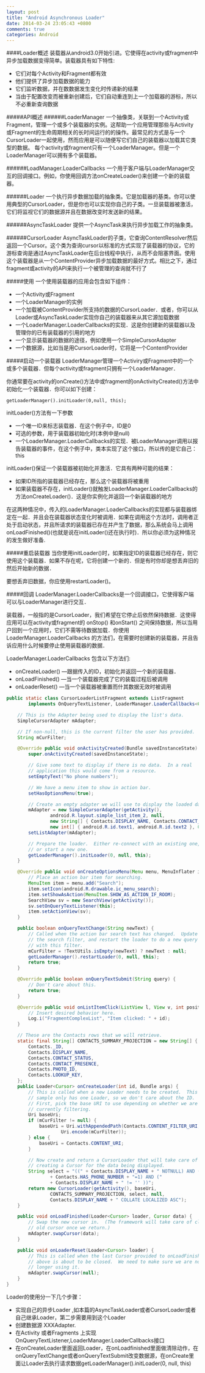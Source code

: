 ```yaml
---
layout: post
title: "Android Asynchronous Loader"
date: 2014-03-24 23:05:43 +0800
comments: true
categories: Android
---
```

####Loader概述
装载器从android3.0开始引进。它使得在activity或fragment中异步加载数据变得简单。装载器具有如下特性:

* 它们对每个Activity和Fragment都有效 
* 他们提供了异步加载数据的能力
* 它们监听数据，并在数数据发生变化时传递新的结果
* 当由于配置改变而被重新创建后，它们自动重连到上一个加载器的游标，所以不必重新查询数据

#####API概述
######LoaderManager
一个抽像类，关联到一个Activity或Fragment，管理一个或多个装载器的实例。这帮助一个应用管理那些与Activity或Fragment的生命周期相关的长时间运行的的操作。最常见的方式是与一个CursorLoader一起使用，然而应用是可以随便写它们自己的装载器以加载其它类型的数据。
每个activity或fragment只有一个LoaderManager。但是一个LoaderManager可以拥有多个装载器。

######LoadManager.LoaderCallbacks
一个用于客户端与LoaderManager交互的回调接口。例如，你使用回调方法onCreateLoader()来创建一个新的装载器。

######Loader
一个执行异步数据加载的抽象类。它是加载器的基类。你可以使用典型的CursorLoader，但是你也可以实现你自己的子类。一旦装载器被激活，它们将监视它们的数据源并且在数据改变时发送新的结果。

######AsyncTaskLoader
提供一个AsyncTask来执行异步加载工作的抽象类。

######CursorLoader
AsyncTaskLoader的子类，它查询ContentResolver然后返回一个Cursor。这个类为查询cursor以标准的方式实现了装载器的协议，它的游标查询是通过AsyncTaskLoader在后台线程中执行，从而不会阻塞界面。使用这个装载器是从一个ContentProvider异步加载数据的最好方式。相比之下，通过fragment或activity的API来执行一个被管理的查询就不行了

#####使用
一个使用装载器的应用会包含如下组件：

* 一个Activity或Fragment
* 一个LoaderManager的实例
* 一个加载被ContentProvider所支持的数据的CursorLoader．或者，你可以从Loader或AsyncTaskLoader实现你自己的装载器来从其它源加载数据
* 一个LoaderManager.LoaderCallbacks的实现．这是你创建新的装载器以及管理你的已有装载器的引用的地方
* 一个显示装载器的数据的途径，例如使用一个SimpleCursorAdapter
* 一个数据源，比如当是用CursorLoader时，它将是一个ContentProvider

#####启动一个装载器
LoaderManager管理一个Activiry或Fragment中的一个或多个装载器．但每个activity或fragment只拥有一个LoaderManager．

你通常要在activity的onCreate()方法中或fragment的onActivityCreated()方法中初始化一个装载器．你可以如下创建：
```
getLoaderManager().initLoader(0,null, this);  
```
initLoader()方法有一下参数

* 一个唯一ID来标志装载器．在这个例子中，ID是0
* 可选的参数，用于装载器初始化时(本例中是null)
* 一个LoaderManager.LoaderCallbacks的实现．被LoaderManager调用以报告装载器的事件，在这个例子中，类本实现了这个接口，所以传的是它自己：this

initLoader()保证一个装载器被初始化并激活．它具有两种可能的结果：

* 如果ID所指的装载器已经存在，那么这个装载器将被重用
* 如果装载器不存在，initLoader()就触发LoaderManager.LoaderCallbacks的方法onCreateLoader()．这是你实例化并返回一个新装载器的地方

在这两种情况中，传入的LoaderManager.LoaderCallbacks的实现都与装载器绑定在一起．并且会在装载器状态变化时被调用．如果在调用这个方法时，调用者正处于启动状态，并且所请求的装载器已存在并产生了数据，那么系统会马上调用onLoadFinished()(也就是说在initLoader()还在执行时)．所以你必须为这种情况的发生做好准备.

#####重启装载器
当你使用initLoader()时，如果指定ID的装载器已经存在，则它使用这个装载器．如果不存在呢，它将创建一个新的．但是有时你却是想丢弃旧的然后开始新的数据．

要想丢弃旧数据，你应使用restartLoader()。


#####回调
LoaderManager.LoaderCallbacks是一个回调接口，它使得客户端可以与LoaderManager进行交互．

装载器，一般指的是CursorLoader，我们希望在它停止后依然保持数据．这使得应用可以在activity或fragment的 onStop() 和onStart() 之间保持数据，所以当用户回到一个应用时，它们不需等待数据加载．你使用LoaderManager.LoaderCallbacks 的方法们，在需要时创建新的装载器，并且告诉应用什么时候要停止使用装载器的数据．

LoaderManager.LoaderCallbacks 包含以下方法们:

* onCreateLoader() —跟据传入的ID，初始化并返回一个新的装载器．
* onLoadFinished() —当一个装载器完成了它的装载过程后被调用
* onLoaderReset() —当一个装载器被重置而什其数据无效时被调用



```java Loader www.shaojie.name
public static class CursorLoaderListFragment extends ListFragment
        implements OnQueryTextListener, LoaderManager.LoaderCallbacks<Cursor> {

    // This is the Adapter being used to display the list's data.
    SimpleCursorAdapter mAdapter;

    // If non-null, this is the current filter the user has provided.
    String mCurFilter;

    @Override public void onActivityCreated(Bundle savedInstanceState) {
        super.onActivityCreated(savedInstanceState);

        // Give some text to display if there is no data.  In a real
        // application this would come from a resource.
        setEmptyText("No phone numbers");

        // We have a menu item to show in action bar.
        setHasOptionsMenu(true);

        // Create an empty adapter we will use to display the loaded data.
        mAdapter = new SimpleCursorAdapter(getActivity(),
                android.R.layout.simple_list_item_2, null,
                new String[] { Contacts.DISPLAY_NAME, Contacts.CONTACT_STATUS },
                new int[] { android.R.id.text1, android.R.id.text2 }, 0);
        setListAdapter(mAdapter);

        // Prepare the loader.  Either re-connect with an existing one,
        // or start a new one.
        getLoaderManager().initLoader(0, null, this);
    }

    @Override public void onCreateOptionsMenu(Menu menu, MenuInflater inflater) {
        // Place an action bar item for searching.
        MenuItem item = menu.add("Search");
        item.setIcon(android.R.drawable.ic_menu_search);
        item.setShowAsAction(MenuItem.SHOW_AS_ACTION_IF_ROOM);
        SearchView sv = new SearchView(getActivity());
        sv.setOnQueryTextListener(this);
        item.setActionView(sv);
    }

    public boolean onQueryTextChange(String newText) {
        // Called when the action bar search text has changed.  Update
        // the search filter, and restart the loader to do a new query
        // with this filter.
        mCurFilter = !TextUtils.isEmpty(newText) ? newText : null;
        getLoaderManager().restartLoader(0, null, this);
        return true;
    }

    @Override public boolean onQueryTextSubmit(String query) {
        // Don't care about this.
        return true;
    }

    @Override public void onListItemClick(ListView l, View v, int position, long id) {
        // Insert desired behavior here.
        Log.i("FragmentComplexList", "Item clicked: " + id);
    }

    // These are the Contacts rows that we will retrieve.
    static final String[] CONTACTS_SUMMARY_PROJECTION = new String[] {
        Contacts._ID,
        Contacts.DISPLAY_NAME,
        Contacts.CONTACT_STATUS,
        Contacts.CONTACT_PRESENCE,
        Contacts.PHOTO_ID,
        Contacts.LOOKUP_KEY,
    };
    public Loader<Cursor> onCreateLoader(int id, Bundle args) {
        // This is called when a new Loader needs to be created.  This
        // sample only has one Loader, so we don't care about the ID.
        // First, pick the base URI to use depending on whether we are
        // currently filtering.
        Uri baseUri;
        if (mCurFilter != null) {
            baseUri = Uri.withAppendedPath(Contacts.CONTENT_FILTER_URI,
                    Uri.encode(mCurFilter));
        } else {
            baseUri = Contacts.CONTENT_URI;
        }

        // Now create and return a CursorLoader that will take care of
        // creating a Cursor for the data being displayed.
        String select = "((" + Contacts.DISPLAY_NAME + " NOTNULL) AND ("
                + Contacts.HAS_PHONE_NUMBER + "=1) AND ("
                + Contacts.DISPLAY_NAME + " != '' ))";
        return new CursorLoader(getActivity(), baseUri,
                CONTACTS_SUMMARY_PROJECTION, select, null,
                Contacts.DISPLAY_NAME + " COLLATE LOCALIZED ASC");
    }

    public void onLoadFinished(Loader<Cursor> loader, Cursor data) {
        // Swap the new cursor in.  (The framework will take care of closing the
        // old cursor once we return.)
        mAdapter.swapCursor(data);
    }

    public void onLoaderReset(Loader<Cursor> loader) {
        // This is called when the last Cursor provided to onLoadFinished()
        // above is about to be closed.  We need to make sure we are no
        // longer using it.
        mAdapter.swapCursor(null);
    }
}
```
Loader的使用分一下几个步骤：

*  实现自己的异步Loader ,如本篇的AsyncTaskLoader或者CursorLoader或者自己继承Loader，第二步需要用到这个Loader
*  创建数据源 XXXAdapter.
*  在Activity 或者Fragments 上实现OnQueryTextListener,LoaderManager.LoaderCallbacks接口
*  在onCreateLoader里面返回Loader，在onLoadfinished里面做清除动作，在onQueryTextChange或者onQueryTextSubmit改变数据源，在onCreate里面让Loader去执行请求数据getLoaderManager().initLoader(0, null, this)





